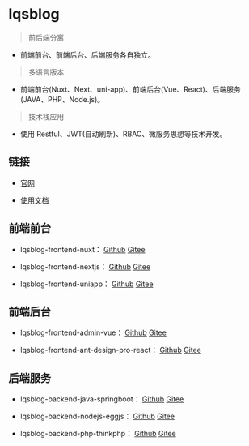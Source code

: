# lqsblog

> 前后端分离

- 前端前台、前端后台、后端服务各自独立。

> 多语言版本

- 前端前台(Nuxt、Next、uni-app)、前端后台(Vue、React)、后端服务(JAVA、PHP、Node.js)。

> 技术栈应用

- 使用 Restful、JWT(自动刷新)、RBAC、微服务思想等技术开发。


## 链接

- [官网](http://liqingsong.cc/)

- [使用文档](http://docs.liqingsong.cc/)


## 前端前台

- lqsblog-frontend-nuxt： [Github](https://github.com/lqsong/lqsblog-frontend-nuxt) [Gitee](https://gitee.com/lqsong/lqsblog-frontend-nuxt)

- lqsblog-frontend-nextjs： [Github](https://github.com/lqsong/lqsblog-frontend-nextjs) [Gitee](https://gitee.com/lqsong/lqsblog-frontend-nextjs)

- lqsblog-frontend-uniapp： [Github](https://github.com/lqsong/lqsblog-frontend-uniapp) [Gitee](https://gitee.com/lqsong/lqsblog-frontend-uniapp)

## 前端后台

- lqsblog-frontend-admin-vue： [Github](https://github.com/lqsong/lqsblog-frontend-admin-vue) [Gitee](https://gitee.com/lqsong/lqsblog-frontend-admin-vue)

- lqsblog-frontend-ant-design-pro-react： [Github](https://github.com/lqsong/lqsblog-frontend-ant-design-pro-react) [Gitee](https://gitee.com/lqsong/lqsblog-frontend-ant-design-pro-react)

## 后端服务

- lqsblog-backend-java-springboot： [Github](https://github.com/lqsong/lqsblog-backend-java-springboot) [Gitee](https://gitee.com/lqsong/lqsblog-backend-java-springboot)

- lqsblog-backend-nodejs-eggjs： [Github](https://github.com/lqsong/lqsblog-backend-nodejs-eggjs) [Gitee](https://gitee.com/lqsong/lqsblog-backend-nodejs-eggjs)

- lqsblog-backend-php-thinkphp： [Github](https://github.com/lqsong/lqsblog-backend-php-thinkphp) [Gitee](https://gitee.com/lqsong/lqsblog-backend-php-thinkphp)



